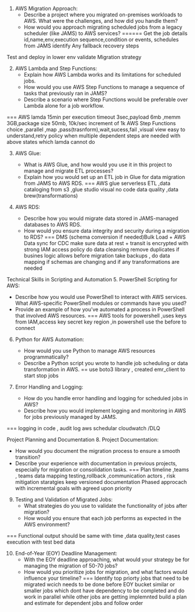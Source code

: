 1. AWS Migration Approach:  
   - Describe a project where you migrated on-premises workloads to AWS. What were the challenges, and how did you handle them?
   - How would you approach migrating scheduled jobs from a legacy scheduler (like JAMS) to AWS services?
======
Get the job details id,name,env,execution sequence,condition or events, schedules from JAMS 
identify Any fallback recovery steps 

Test and deploy in lower env validate
Migration strategy 


2. AWS Lambda and Step Functions:
   - Explain how AWS Lambda works and its limitations for scheduled jobs.
   - How would you use AWS Step Functions to manage a sequence of tasks that previously ran in JAMS?
   - Describe a scenario where Step Functions would be preferable over Lambda alone for a job workflow.

=== 
AWS lamda 15min per execution timeout 3sec,payload 6mb ,memm 3GB,package size 50mb, 10k/sec increment of 1k
AWS Step Functions  choice ,parallel ,map ,pass(trasnform),wait,sucess,fail ,visual view easy to understand,retry policy
when multiple dependent steps are needed with above states which lamda cannot do 



3. AWS Glue:
   - What is AWS Glue, and how would you use it in this project to manage and migrate ETL processes?
   - Explain how you would set up an ETL job in Glue for data migration from JAMS to AWS RDS.
===
AWS glue serverless ETL ,data cataloging from s3 ,glue studio visual no code data quality ,data brew(transformations)

4. AWS RDS:
   - Describe how you would migrate data stored in JAMS-managed databases to AWS RDS.
   - How would you ensure data integrity and security during a migration to RDS?
===
DMS (schema conversion if needed)Bulk Load + AWS Data sync for CDC 
make sure data at rest + transit is encrypted with strong IAM access policy 
do data cleansing remove duplicates if busines logic allows 
before migration take backups , do data mapping if schemas are changing and if any transformations are needed 

Technical Skills in Scripting and Automation
5. PowerShell Scripting for AWS:
   - Describe how you would use PowerShell to interact with AWS services. What AWS-specific PowerShell modules or commands have you used?
   - Provide an example of how you’ve automated a process in PowerShell that involved AWS resources.
===
AWS tools for powershell ,uses keys from IAM,access key secret key region ,in powershell use the before to connect


6. Python for AWS Automation:
   - How would you use Python to manage AWS resources programmatically?
   - Describe a Python script you wrote to handle job scheduling or data transformation in AWS.
==
use boto3 library , created emr_client to start stop jobs

7. Error Handling and Logging:
   - How do you handle error handling and logging for scheduled jobs in AWS?
   - Describe how you would implement logging and monitoring in AWS for jobs previously managed by JAMS.

===
logging in code , audit log 
aws schedular cloudwatch /DLQ


Project Planning and Documentation
8. Project Documentation:
   - How would you document the migration process to ensure a smooth transition?
   - Describe your experience with documentation in previous projects, especially for migration or consolidation tasks.
===
Plan timeline ,teams , teams data mapping testing,rollback ,communication actors , risk mitigation staratgies
keep versioned documentation
Phased approcach with incremental goals with agreed upon priority



9. Testing and Validation of Migrated Jobs:
   - What strategies do you use to validate the functionality of jobs after migration?
   - How would you ensure that each job performs as expected in the AWS environment?

===
Functional output should be same with time ,data quality,test cases execution with test bed data


10. End-of-Year (EOY) Deadline Management:
    - With the EOY deadline approaching, what would your strategy be for managing the migration of 50-70 jobs?
    - How would you prioritize jobs for migration, and what factors would influence your timeline?
===
Identify top priorty jobs that need to be migrated wcich needs to be done before EOY
bucket similar or smaller jobs which dont have dependency to be completed and do work in parallel while other jobs are getting implemnted
build a plan and estimate for dependent jobs and follow order 

